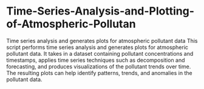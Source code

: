 # Time-Series-Analysis-and-Plotting-of-Atmospheric-Pollutan
Time series analysis and generates plots for atmospheric pollutant data
This script performs time series analysis and generates plots for atmospheric pollutant data. It takes in a dataset containing pollutant concentrations and timestamps, applies time series techniques such as decomposition and forecasting, and produces visualizations of the pollutant trends over time. The resulting plots can help identify patterns, trends, and anomalies in the pollutant data.
